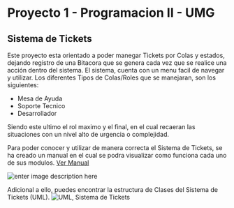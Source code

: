 # Proyecto 1 - Programacion II - UMG
## Sistema de Tickets
Este proyecto esta orientado a poder manegar Tickets por Colas y estados, dejando registro de una Bitacora que se genera cada vez que se realice una acción dentro del sistema. El sistema, cuenta con un menu facil de navegar y utilizar. 
Los diferentes Tipos de Colas/Roles que se manejaran, son los siguientes: 

 - Mesa de Ayuda
 - Soporte Tecnico
 - Desarrollador

Siendo este ultimo el rol maximo y el final, en el cual recaeran las situaciones con un nivel alto de urgencia o complejidad.

Para poder conocer y utilizar de manera correcta el Sistema de Tickets, se ha creado un manual en el cual se podra visualizar como funciona cada uno de sus modulos.
[Ver Manual](https://www.canva.com/design/DAFKd7mhZCw/NCx_kCmrhRU0jB2AicoWhA/view?utm_content=DAFKd7mhZCw&utm_campaign=designshare&utm_medium=link&utm_source=publishsharelink)

![enter image description here](https://i.ibb.co/Bs8rny8/image.png)

Adicional a ello, puedes encontrar la estructura de Clases del Sistema de Tickets (UML).
![UML, Sistema de Tickets](https://i.ibb.co/fx2492S/Diagrama-UML-Proyecto-1.png)
